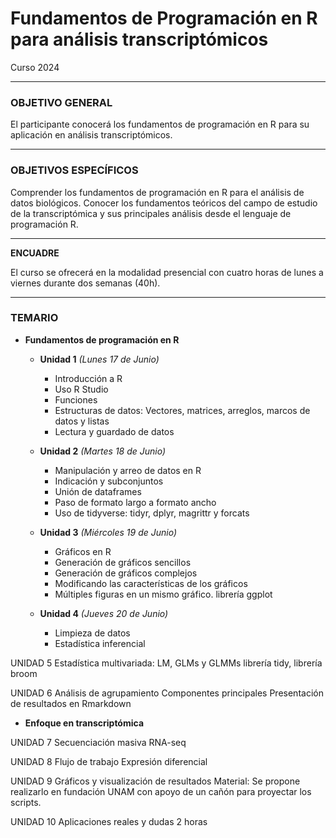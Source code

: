 # Fundamentos de Programación en R para análisis transcriptómicos
Curso 2024


----- 
### OBJETIVO GENERAL 

El participante conocerá los fundamentos de programación en R para su aplicación en análisis transcriptómicos. 

---- 
### OBJETIVOS ESPECÍFICOS

Comprender los fundamentos de programación en R para el análisis de datos biológicos.
Conocer los fundamentos teóricos del campo de estudio de la transcriptómica y sus principales análisis desde el lenguaje de programación R.  

----

**ENCUADRE**    

El curso se ofrecerá en la modalidad presencial con cuatro horas de lunes a viernes durante dos semanas (40h).

-----

### TEMARIO 

- **Fundamentos de programación en R**
  - **Unidad 1** *(Lunes 17 de Junio)*
    - Introducción a R
    - Uso R Studio
    - Funciones
    - Estructuras de datos: Vectores, matrices, arreglos, marcos de datos y listas
    - Lectura y guardado de datos

  - **Unidad 2** *(Martes 18 de Junio)*
    - Manipulación y arreo de datos en R
    - Indicación y subconjuntos
    - Unión de dataframes
    - Paso de formato largo a formato ancho
    - Uso de tidyverse: tidyr, dplyr, magrittr y forcats

  - **Unidad 3** *(Miércoles 19 de Junio)*
    - Gráficos en R
    - Generación de gráficos sencillos
    - Generación de gráficos complejos
    - Modificando las características de los gráficos
    - Múltiples figuras en un mismo gráfico. librería ggplot

  - **Unidad 4** *(Jueves 20 de Junio)*
    - Limpieza de datos
    - Estadística inferencial 

UNIDAD 5 
Estadística multivariada: LM, GLMs y GLMMs librería tidy, librería broom 

UNIDAD 6 
Análisis de agrupamiento 
Componentes principales 
Presentación de resultados en Rmarkdown 

- **Enfoque en transcriptómica**

UNIDAD 7
Secuenciación masiva
RNA-seq 

UNIDAD 8
Flujo de trabajo
Expresión diferencial

UNIDAD 9
Gráficos y visualización de resultados
Material: Se propone realizarlo en fundación UNAM con apoyo de un cañón para proyectar los scripts.

UNIDAD 10 
Aplicaciones reales y dudas 2 horas
